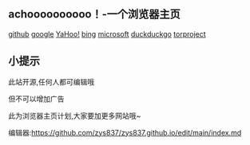 ## achoooooooooo！-一个浏览器主页

[github](github.com)
[google](google.com)
[YaHoo!](yahoo.com)
[bing](bing.com)
[microsoft](microsoft.com)
[duckduckgo](duckduckgo.com)
[torproject](torproject.lu)

## 小提示

此站开源,任何人都可编辑哦

但不可以增加广告

此为浏览器主页计划,大家要加更多网站哦~

编辑器:https://github.com/zys837/zys837.github.io/edit/main/index.md

